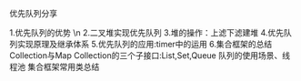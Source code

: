
优先队列分享

1.优先队列的优势 \n
2.二叉堆实现优先队列
3.堆的操作：上滤下滤建堆
4.优先队列实现原理及继承体系
5.优先队列的应用:timer中的运用
6.集合框架的总结
    Collection与Map
     Collection的三个子接口:List,Set,Queue
     队列的使用场景、线程池
     集合框架常用类总结
